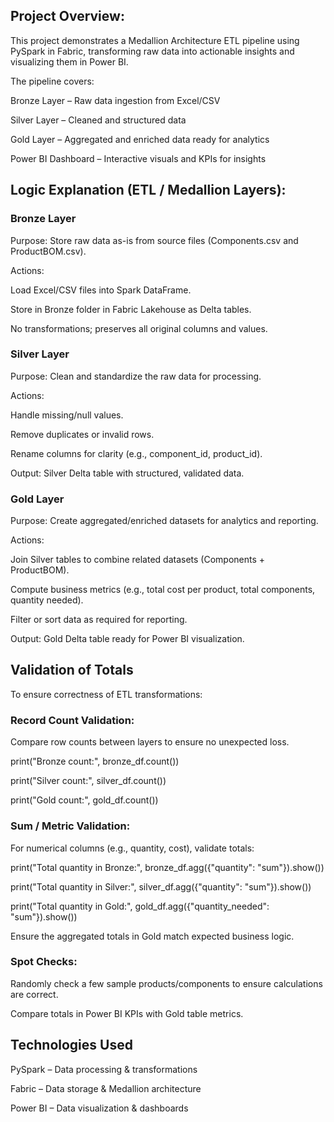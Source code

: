 ## Project Overview:
This project demonstrates a Medallion Architecture ETL pipeline using PySpark in Fabric, transforming raw data into actionable insights and visualizing them in Power BI.

The pipeline covers:

Bronze Layer – Raw data ingestion from Excel/CSV

Silver Layer – Cleaned and structured data

Gold Layer – Aggregated and enriched data ready for analytics

Power BI Dashboard – Interactive visuals and KPIs for insights

## Logic Explanation (ETL / Medallion Layers):

### Bronze Layer

Purpose: Store raw data as-is from source files (Components.csv and ProductBOM.csv).

Actions:

Load Excel/CSV files into Spark DataFrame.

Store in Bronze folder in Fabric Lakehouse as Delta tables.

No transformations; preserves all original columns and values.

### Silver Layer

Purpose: Clean and standardize the raw data for processing.

Actions:

Handle missing/null values.

Remove duplicates or invalid rows.

Rename columns for clarity (e.g., component_id, product_id).

Output: Silver Delta table with structured, validated data.

### Gold Layer

Purpose: Create aggregated/enriched datasets for analytics and reporting.

Actions:

Join Silver tables to combine related datasets (Components + ProductBOM).

Compute business metrics (e.g., total cost per product, total components, quantity needed).

Filter or sort data as required for reporting.

Output: Gold Delta table ready for Power BI visualization.

## Validation of Totals
To ensure correctness of ETL transformations:

### Record Count Validation:

Compare row counts between layers to ensure no unexpected loss.

print("Bronze count:", bronze_df.count())

print("Silver count:", silver_df.count())

print("Gold count:", gold_df.count())

### Sum / Metric Validation:

For numerical columns (e.g., quantity, cost), validate totals:

print("Total quantity in Bronze:", bronze_df.agg({"quantity": "sum"}).show())

print("Total quantity in Silver:", silver_df.agg({"quantity": "sum"}).show())

print("Total quantity in Gold:", gold_df.agg({"quantity_needed": "sum"}).show())

Ensure the aggregated totals in Gold match expected business logic.

### Spot Checks:

Randomly check a few sample products/components to ensure calculations are correct.

Compare totals in Power BI KPIs with Gold table metrics.

## Technologies Used

PySpark – Data processing & transformations

Fabric – Data storage & Medallion architecture

Power BI – Data visualization & dashboards
